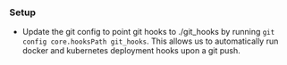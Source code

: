 ### Setup

- Update the git config to point git hooks to ./git_hooks by running `git config core.hooksPath git_hooks`. This allows us to automatically run docker and kubernetes deployment hooks upon a git push.